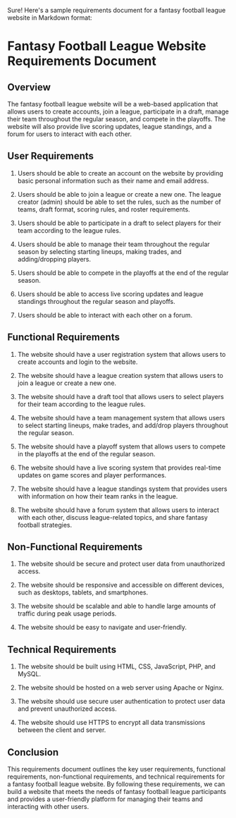 Sure! Here's a sample requirements document for a fantasy football league website in Markdown format:

# Fantasy Football League Website Requirements Document

## Overview

The fantasy football league website will be a web-based application that allows users to create accounts, join a league, participate in a draft, manage their team throughout the regular season, and compete in the playoffs. The website will also provide live scoring updates, league standings, and a forum for users to interact with each other.

## User Requirements

1. Users should be able to create an account on the website by providing basic personal information such as their name and email address.

2. Users should be able to join a league or create a new one. The league creator (admin) should be able to set the rules, such as the number of teams, draft format, scoring rules, and roster requirements.

3. Users should be able to participate in a draft to select players for their team according to the league rules.

4. Users should be able to manage their team throughout the regular season by selecting starting lineups, making trades, and adding/dropping players.

5. Users should be able to compete in the playoffs at the end of the regular season.

6. Users should be able to access live scoring updates and league standings throughout the regular season and playoffs.

7. Users should be able to interact with each other on a forum.

## Functional Requirements

1. The website should have a user registration system that allows users to create accounts and login to the website.

2. The website should have a league creation system that allows users to join a league or create a new one.

3. The website should have a draft tool that allows users to select players for their team according to the league rules.

4. The website should have a team management system that allows users to select starting lineups, make trades, and add/drop players throughout the regular season.

5. The website should have a playoff system that allows users to compete in the playoffs at the end of the regular season.

6. The website should have a live scoring system that provides real-time updates on game scores and player performances.

7. The website should have a league standings system that provides users with information on how their team ranks in the league.

8. The website should have a forum system that allows users to interact with each other, discuss league-related topics, and share fantasy football strategies.

## Non-Functional Requirements

1. The website should be secure and protect user data from unauthorized access.

2. The website should be responsive and accessible on different devices, such as desktops, tablets, and smartphones.

3. The website should be scalable and able to handle large amounts of traffic during peak usage periods.

4. The website should be easy to navigate and user-friendly.

## Technical Requirements

1. The website should be built using HTML, CSS, JavaScript, PHP, and MySQL.

2. The website should be hosted on a web server using Apache or Nginx.

3. The website should use secure user authentication to protect user data and prevent unauthorized access.

4. The website should use HTTPS to encrypt all data transmissions between the client and server.

## Conclusion

This requirements document outlines the key user requirements, functional requirements, non-functional requirements, and technical requirements for a fantasy football league website. By following these requirements, we can build a website that meets the needs of fantasy football league participants and provides a user-friendly platform for managing their teams and interacting with other users.
